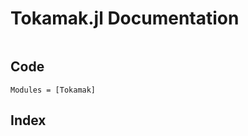 # Tokamak.jl Documentation

```@contents
```

## Code

```@autodocs
Modules = [Tokamak]
```

## Index

```@index
```
